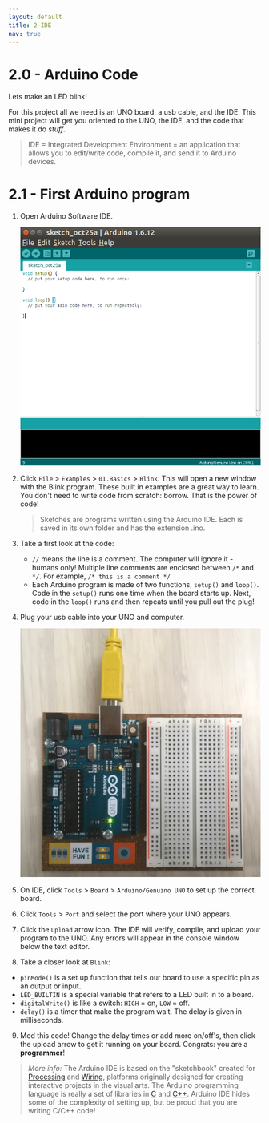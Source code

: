 ```yaml
---
layout: default
title: 2-IDE 
nav: true
---
```


# 2.0 - Arduino Code

Lets make an LED blink! 

For this project all we need is an UNO board, a usb cable, and the IDE. 
This mini project will get you oriented to the UNO, the IDE, and the code that makes it do *stuff*.

> IDE = Integrated Development Environment = an application that allows you to edit/write code, compile it, and send it to Arduino devices. 

# 2.1 - First Arduino program  

1. Open Arduino Software IDE.

    ![arduino IDE](images/arduinoIDE.png)

2. Click `File` > `Examples` > `01.Basics` > `Blink`. This will open a new window with the Blink program. These built in examples are a great way to learn. You don't need to write code from scratch: borrow. That is the power of code! 

    > Sketches are programs written using the Arduino IDE. Each is saved in its own folder and has the extension .ino.

3. Take a first look at the code:
    - `//` means the line is a comment. The computer will ignore it - humans only! Multiple line comments are enclosed between `/*` and `*/`. For example, `/* this is a comment */`
    - Each Arduino program is made of two functions, `setup()` and `loop()`. Code in the `setup()` runs one time when the board starts up. Next, code in the `loop()` runs and then repeats until you pull out the plug! 

4. Plug your usb cable into your UNO and computer.

    ![UNO plugged in to usb](images/first_code.JPG)

5. On IDE, click `Tools` > `Board` > `Arduino/Genuino UNO` to set up the correct board.

6. Click `Tools` > `Port` and select the port where your UNO appears.

7. Click the `Upload` arrow icon. The IDE will verify, compile, and upload your program to the UNO. Any errors will appear in the console window below the text editor.

8. Take a closer look at `Blink`:
- `pinMode()` is a set up function that tells our board to use a specific pin as an output or input.
- `LED_BUILTIN` is a special variable that refers to a LED built in to a board. 
-  `digitalWrite()` is like a switch: `HIGH` = on, `LOW` = off. 
- `delay()` is a timer that make the program wait. The delay is given in milliseconds.

9. Mod this code! Change the delay times or add more on/off's, then click the upload arrow to get it running on your board. Congrats: you are a **programmer**!

> *More info:* The Arduino IDE is based on the "sketchbook" created for [Processing](https://processing.org/) and [Wiring](http://wiring.org.co/), platforms originally designed for creating interactive projects in the visual arts. The Arduino programming language is really a set of libraries in [C](https://en.wikipedia.org/wiki/C_(programming_language)) and [C++](https://en.wikipedia.org/wiki/C%2B%2B). Arduino IDE hides some of the complexity of setting up, but be proud that you are writing C/C++ code!

